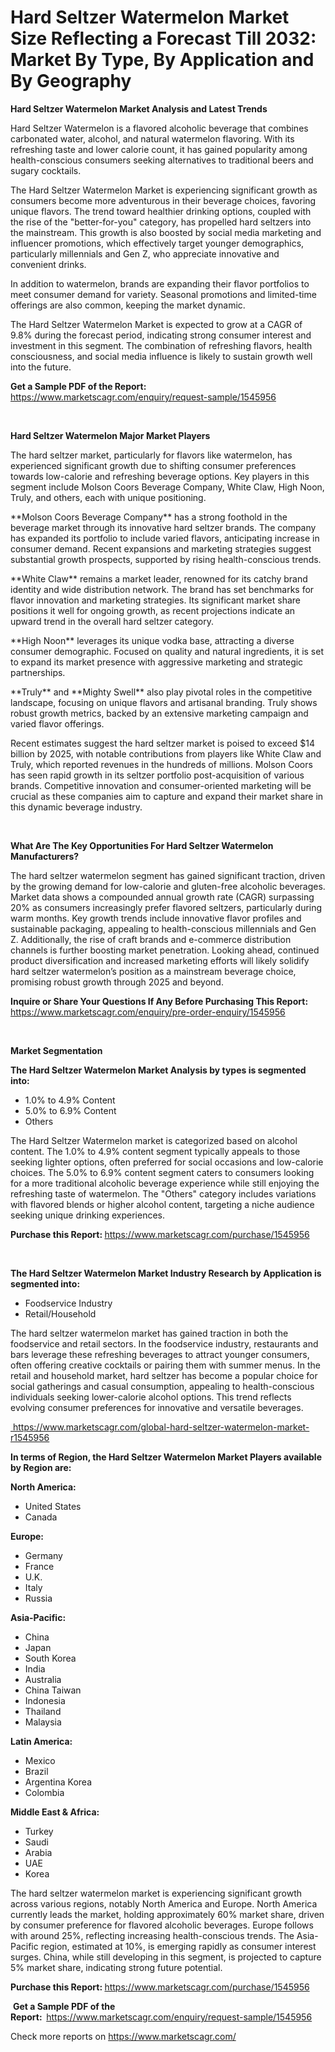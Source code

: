 <p><h1>Hard Seltzer Watermelon Market Size Reflecting a Forecast Till 2032: Market By Type, By Application and By Geography</h1></p><p><strong>Hard Seltzer Watermelon Market Analysis and Latest Trends</strong></p>
<p><p>Hard Seltzer Watermelon is a flavored alcoholic beverage that combines carbonated water, alcohol, and natural watermelon flavoring. With its refreshing taste and lower calorie count, it has gained popularity among health-conscious consumers seeking alternatives to traditional beers and sugary cocktails. </p><p>The Hard Seltzer Watermelon Market is experiencing significant growth as consumers become more adventurous in their beverage choices, favoring unique flavors. The trend toward healthier drinking options, coupled with the rise of the "better-for-you" category, has propelled hard seltzers into the mainstream. This growth is also boosted by social media marketing and influencer promotions, which effectively target younger demographics, particularly millennials and Gen Z, who appreciate innovative and convenient drinks.</p><p>In addition to watermelon, brands are expanding their flavor portfolios to meet consumer demand for variety. Seasonal promotions and limited-time offerings are also common, keeping the market dynamic. </p><p>The Hard Seltzer Watermelon Market is expected to grow at a CAGR of 9.8% during the forecast period, indicating strong consumer interest and investment in this segment. The combination of refreshing flavors, health consciousness, and social media influence is likely to sustain growth well into the future.</p></p>
<p><strong>Get a Sample PDF of the Report:&nbsp;</strong> <a href="https://www.marketscagr.com/enquiry/request-sample/1545956?utm_campaign=2239&utm_medium=2&utm_source=Github&utm_content=ia&utm_term=14022025&utm_id=hard-seltzer-watermelon">https://www.marketscagr.com/enquiry/request-sample/1545956</a></p>
<p>&nbsp;</p>
<p><strong>Hard Seltzer Watermelon Major Market Players</strong></p>
<p><p>The hard seltzer market, particularly for flavors like watermelon, has experienced significant growth due to shifting consumer preferences towards low-calorie and refreshing beverage options. Key players in this segment include Molson Coors Beverage Company, White Claw, High Noon, Truly, and others, each with unique positioning.</p><p>**Molson Coors Beverage Company** has a strong foothold in the beverage market through its innovative hard seltzer brands. The company has expanded its portfolio to include varied flavors, anticipating increase in consumer demand. Recent expansions and marketing strategies suggest substantial growth prospects, supported by rising health-conscious trends. </p><p>**White Claw** remains a market leader, renowned for its catchy brand identity and wide distribution network. The brand has set benchmarks for flavor innovation and marketing strategies. Its significant market share positions it well for ongoing growth, as recent projections indicate an upward trend in the overall hard seltzer category.</p><p>**High Noon** leverages its unique vodka base, attracting a diverse consumer demographic. Focused on quality and natural ingredients, it is set to expand its market presence with aggressive marketing and strategic partnerships.</p><p>**Truly** and **Mighty Swell** also play pivotal roles in the competitive landscape, focusing on unique flavors and artisanal branding. Truly shows robust growth metrics, backed by an extensive marketing campaign and varied flavor offerings.</p><p>Recent estimates suggest the hard seltzer market is poised to exceed $14 billion by 2025, with notable contributions from players like White Claw and Truly, which reported revenues in the hundreds of millions. Molson Coors has seen rapid growth in its seltzer portfolio post-acquisition of various brands. Competitive innovation and consumer-oriented marketing will be crucial as these companies aim to capture and expand their market share in this dynamic beverage industry.</p></p>
<p>&nbsp;</p>
<p><strong>What Are The Key Opportunities For Hard Seltzer Watermelon Manufacturers?</strong></p>
<p><p>The hard seltzer watermelon segment has gained significant traction, driven by the growing demand for low-calorie and gluten-free alcoholic beverages. Market data shows a compounded annual growth rate (CAGR) surpassing 20% as consumers increasingly prefer flavored seltzers, particularly during warm months. Key growth trends include innovative flavor profiles and sustainable packaging, appealing to health-conscious millennials and Gen Z. Additionally, the rise of craft brands and e-commerce distribution channels is further boosting market penetration. Looking ahead, continued product diversification and increased marketing efforts will likely solidify hard seltzer watermelon’s position as a mainstream beverage choice, promising robust growth through 2025 and beyond.</p></p>
<p><strong>Inquire or Share Your Questions If Any Before Purchasing This Report:</strong> <a href="https://www.marketscagr.com/enquiry/pre-order-enquiry/1545956?utm_campaign=2239&utm_medium=2&utm_source=Github&utm_content=ia&utm_term=14022025&utm_id=hard-seltzer-watermelon">https://www.marketscagr.com/enquiry/pre-order-enquiry/1545956</a></p>
<p>&nbsp;</p>
<p><strong>Market Segmentation</strong></p>
<p><strong>The Hard Seltzer Watermelon Market Analysis by types is segmented into:</strong></p>
<p><ul><li>1.0% to 4.9% Content</li><li>5.0% to 6.9% Content</li><li>Others</li></ul></p>
<p><p>The Hard Seltzer Watermelon market is categorized based on alcohol content. The 1.0% to 4.9% content segment typically appeals to those seeking lighter options, often preferred for social occasions and low-calorie choices. The 5.0% to 6.9% content segment caters to consumers looking for a more traditional alcoholic beverage experience while still enjoying the refreshing taste of watermelon. The "Others" category includes variations with flavored blends or higher alcohol content, targeting a niche audience seeking unique drinking experiences.</p></p>
<p><strong>Purchase this Report:&nbsp;</strong><a href="https://www.marketscagr.com/purchase/1545956?utm_campaign=2239&utm_medium=2&utm_source=Github&utm_content=ia&utm_term=14022025&utm_id=hard-seltzer-watermelon">https://www.marketscagr.com/purchase/1545956</a></p>
<p>&nbsp;</p>
<p><strong>The Hard Seltzer Watermelon Market Industry Research by Application is segmented into:</strong></p>
<p><ul><li>Foodservice Industry</li><li>Retail/Household</li></ul></p>
<p><p>The hard seltzer watermelon market has gained traction in both the foodservice and retail sectors. In the foodservice industry, restaurants and bars leverage these refreshing beverages to attract younger consumers, often offering creative cocktails or pairing them with summer menus. In the retail and household market, hard seltzer has become a popular choice for social gatherings and casual consumption, appealing to health-conscious individuals seeking lower-calorie alcohol options. This trend reflects evolving consumer preferences for innovative and versatile beverages.</p></p>
<p><a href="https://www.marketscagr.com/global-hard-seltzer-watermelon-market-r1545956?utm_campaign=2239&utm_medium=2&utm_source=Github&utm_content=ia&utm_term=14022025&utm_id=hard-seltzer-watermelon">&nbsp;https://www.marketscagr.com/global-hard-seltzer-watermelon-market-r1545956</a></p>
<p><strong>In terms of Region, the Hard Seltzer Watermelon Market Players available by Region are:</strong></p>
<p>
    <p> <strong> North America: </strong>
        <ul>
            <li>United States</li>
            <li>Canada</li>
        </ul>
        </p> 
    <p> <strong> Europe: </strong>
        <ul>
            <li>Germany</li>
            <li>France</li>
            <li>U.K.</li>
            <li>Italy</li>
            <li>Russia</li>
        </ul>
        </p> 
    <p> <strong> Asia-Pacific: </strong>
        <ul>
            <li>China</li>
            <li>Japan</li>
            <li>South Korea</li>
            <li>India</li>
            <li>Australia</li>
            <li>China Taiwan</li>
            <li>Indonesia</li>
            <li>Thailand</li>
            <li>Malaysia</li>
        </ul>
        </p> 
    <p> <strong> Latin America: </strong>
        <ul>
            <li>Mexico</li>
            <li>Brazil</li>
            <li>Argentina Korea</li>
            <li>Colombia</li>
        </ul>
        </p> 
    <p> <strong> Middle East & Africa: </strong>
        <ul>
            <li>Turkey</li>
            <li>Saudi</li>
            <li>Arabia</li>
            <li>UAE</li>
            <li>Korea</li>
        </ul>
    </p>
    </p>
<p><p>The hard seltzer watermelon market is experiencing significant growth across various regions, notably North America and Europe. North America currently leads the market, holding approximately 60% market share, driven by consumer preference for flavored alcoholic beverages. Europe follows with around 25%, reflecting increasing health-conscious trends. The Asia-Pacific region, estimated at 10%, is emerging rapidly as consumer interest surges. China, while still developing in this segment, is projected to capture 5% market share, indicating strong future potential.</p></p>
<p><strong>Purchase this Report: </strong><a href="https://www.marketscagr.com/purchase/1545956?utm_campaign=2239&utm_medium=2&utm_source=Github&utm_content=ia&utm_term=14022025&utm_id=hard-seltzer-watermelon">https://www.marketscagr.com/purchase/1545956</a></p>
<p>&nbsp;<strong>Get a Sample PDF of the Report:&nbsp;&nbsp;</strong><a href="https://www.marketscagr.com/enquiry/request-sample/1545956?utm_campaign=2239&utm_medium=2&utm_source=Github&utm_content=ia&utm_term=14022025&utm_id=hard-seltzer-watermelon">https://www.marketscagr.com/enquiry/request-sample/1545956</a></p>
<p><strong></strong></p>
<p>Check more reports on <a href="https://www.marketscagr.com/?utm_campaign=2239&utm_medium=2&utm_source=Github&utm_content=ia&utm_term=14022025&utm_id=hard-seltzer-watermelon">https://www.marketscagr.com/</a></p>